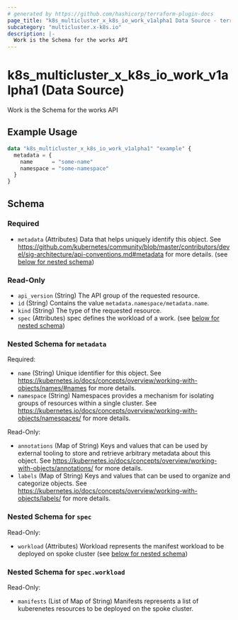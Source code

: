 ```yaml
---
# generated by https://github.com/hashicorp/terraform-plugin-docs
page_title: "k8s_multicluster_x_k8s_io_work_v1alpha1 Data Source - terraform-provider-k8s"
subcategory: "multicluster.x-k8s.io"
description: |-
  Work is the Schema for the works API
---
```


# k8s_multicluster_x_k8s_io_work_v1alpha1 (Data Source)

Work is the Schema for the works API

## Example Usage

```terraform
data "k8s_multicluster_x_k8s_io_work_v1alpha1" "example" {
  metadata = {
    name      = "some-name"
    namespace = "some-namespace"
  }
}
```

<!-- schema generated by tfplugindocs -->
## Schema

### Required

- `metadata` (Attributes) Data that helps uniquely identify this object. See https://github.com/kubernetes/community/blob/master/contributors/devel/sig-architecture/api-conventions.md#metadata for more details. (see [below for nested schema](#nestedatt--metadata))

### Read-Only

- `api_version` (String) The API group of the requested resource.
- `id` (String) Contains the value `metadata.namespace/metadata.name`.
- `kind` (String) The type of the requested resource.
- `spec` (Attributes) spec defines the workload of a work. (see [below for nested schema](#nestedatt--spec))

<a id="nestedatt--metadata"></a>
### Nested Schema for `metadata`

Required:

- `name` (String) Unique identifier for this object. See https://kubernetes.io/docs/concepts/overview/working-with-objects/names/#names for more details.
- `namespace` (String) Namespaces provides a mechanism for isolating groups of resources within a single cluster. See https://kubernetes.io/docs/concepts/overview/working-with-objects/namespaces/ for more details.

Read-Only:

- `annotations` (Map of String) Keys and values that can be used by external tooling to store and retrieve arbitrary metadata about this object. See https://kubernetes.io/docs/concepts/overview/working-with-objects/annotations/ for more details.
- `labels` (Map of String) Keys and values that can be used to organize and categorize objects. See https://kubernetes.io/docs/concepts/overview/working-with-objects/labels/ for more details.


<a id="nestedatt--spec"></a>
### Nested Schema for `spec`

Read-Only:

- `workload` (Attributes) Workload represents the manifest workload to be deployed on spoke cluster (see [below for nested schema](#nestedatt--spec--workload))

<a id="nestedatt--spec--workload"></a>
### Nested Schema for `spec.workload`

Read-Only:

- `manifests` (List of Map of String) Manifests represents a list of kuberenetes resources to be deployed on the spoke cluster.
